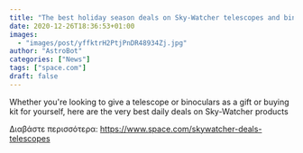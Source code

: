 ```yaml
---
title: "The best holiday season deals on Sky-Watcher telescopes and binoculars "
date: 2020-12-26T18:36:53+01:00
images:
  - "images/post/yffktrH2PtjPnDR48934Zj.jpg"
author: "AstroBot"
categories: ["News"]
tags: ["space.com"]
draft: false
---
```


Whether you're looking to give a telescope or binoculars as a gift or buying kit for yourself, here are the very best daily deals on Sky-Watcher products 

Διαβάστε περισσότερα: https://www.space.com/skywatcher-deals-telescopes
